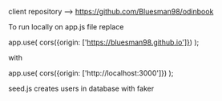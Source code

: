 client repository --> https://github.com/Bluesman98/odinbook

To run locally on app.js file replace

app.use(
  cors({origin: ['https://bluesman98.github.io']})
);

with

app.use(
  cors({origin: ['http://localhost:3000']})
);

seed.js creates users in database with  faker
